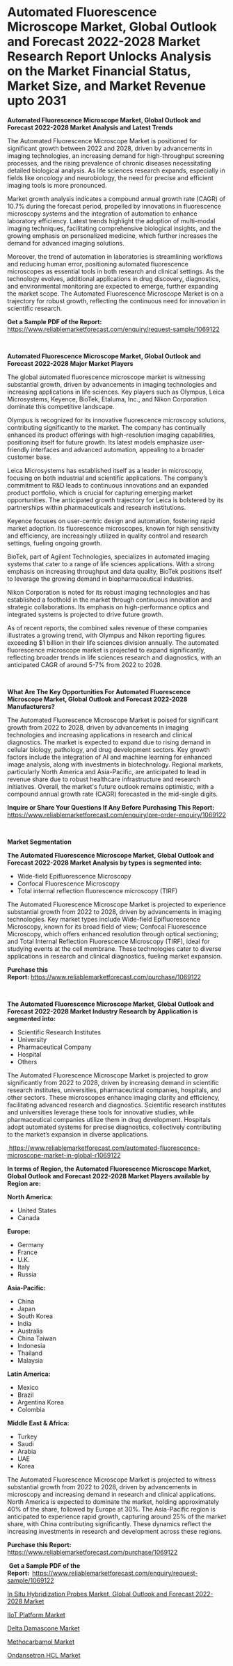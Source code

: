 <p><h1>Automated Fluorescence Microscope Market, Global Outlook and Forecast 2022-2028 Market Research Report Unlocks Analysis on the Market Financial Status, Market Size, and Market Revenue upto 2031</h1></p><p><strong>Automated Fluorescence Microscope Market, Global Outlook and Forecast 2022-2028 Market Analysis and Latest Trends</strong></p>
<p><p>The Automated Fluorescence Microscope Market is positioned for significant growth between 2022 and 2028, driven by advancements in imaging technologies, an increasing demand for high-throughput screening processes, and the rising prevalence of chronic diseases necessitating detailed biological analysis. As life sciences research expands, especially in fields like oncology and neurobiology, the need for precise and efficient imaging tools is more pronounced.</p><p>Market growth analysis indicates a compound annual growth rate (CAGR) of 10.7% during the forecast period, propelled by innovations in fluorescence microscopy systems and the integration of automation to enhance laboratory efficiency. Latest trends highlight the adoption of multi-modal imaging techniques, facilitating comprehensive biological insights, and the growing emphasis on personalized medicine, which further increases the demand for advanced imaging solutions.</p><p>Moreover, the trend of automation in laboratories is streamlining workflows and reducing human error, positioning automated fluorescence microscopes as essential tools in both research and clinical settings. As the technology evolves, additional applications in drug discovery, diagnostics, and environmental monitoring are expected to emerge, further expanding the market scope. The Automated Fluorescence Microscope Market is on a trajectory for robust growth, reflecting the continuous need for innovation in scientific research.</p></p>
<p><strong>Get a Sample PDF of the Report:&nbsp;</strong> <a href="https://www.reliablemarketforecast.com/enquiry/request-sample/1069122">https://www.reliablemarketforecast.com/enquiry/request-sample/1069122</a></p>
<p>&nbsp;</p>
<p><strong>Automated Fluorescence Microscope Market, Global Outlook and Forecast 2022-2028 Major Market Players</strong></p>
<p><p>The global automated fluorescence microscope market is witnessing substantial growth, driven by advancements in imaging technologies and increasing applications in life sciences. Key players such as Olympus, Leica Microsystems, Keyence, BioTek, Etaluma, Inc., and Nikon Corporation dominate this competitive landscape.</p><p>Olympus is recognized for its innovative fluorescence microscopy solutions, contributing significantly to the market. The company has continually enhanced its product offerings with high-resolution imaging capabilities, positioning itself for future growth. Its latest models emphasize user-friendly interfaces and advanced automation, appealing to a broader customer base.</p><p>Leica Microsystems has established itself as a leader in microscopy, focusing on both industrial and scientific applications. The company’s commitment to R&D leads to continuous innovations and an expanded product portfolio, which is crucial for capturing emerging market opportunities. The anticipated growth trajectory for Leica is bolstered by its partnerships within pharmaceuticals and research institutions.</p><p>Keyence focuses on user-centric design and automation, fostering rapid market adoption. Its fluorescence microscopes, known for high sensitivity and efficiency, are increasingly utilized in quality control and research settings, fueling ongoing growth.</p><p>BioTek, part of Agilent Technologies, specializes in automated imaging systems that cater to a range of life sciences applications. With a strong emphasis on increasing throughput and data quality, BioTek positions itself to leverage the growing demand in biopharmaceutical industries.</p><p>Nikon Corporation is noted for its robust imaging technologies and has established a foothold in the market through continuous innovation and strategic collaborations. Its emphasis on high-performance optics and integrated systems is projected to drive future growth.</p><p>As of recent reports, the combined sales revenue of these companies illustrates a growing trend, with Olympus and Nikon reporting figures exceeding $1 billion in their life sciences division annually. The automated fluorescence microscope market is projected to expand significantly, reflecting broader trends in life sciences research and diagnostics, with an anticipated CAGR of around 5-7% from 2022 to 2028.</p></p>
<p>&nbsp;</p>
<p><strong>What Are The Key Opportunities For Automated Fluorescence Microscope Market, Global Outlook and Forecast 2022-2028 Manufacturers?</strong></p>
<p><p>The Automated Fluorescence Microscope Market is poised for significant growth from 2022 to 2028, driven by advancements in imaging technologies and increasing applications in research and clinical diagnostics. The market is expected to expand due to rising demand in cellular biology, pathology, and drug development sectors. Key growth factors include the integration of AI and machine learning for enhanced image analysis, along with investments in biotechnology. Regional markets, particularly North America and Asia-Pacific, are anticipated to lead in revenue share due to robust healthcare infrastructure and research initiatives. Overall, the market's future outlook remains optimistic, with a compound annual growth rate (CAGR) forecasted in the mid-single digits.</p></p>
<p><strong>Inquire or Share Your Questions If Any Before Purchasing This Report:</strong> <a href="https://www.reliablemarketforecast.com/enquiry/pre-order-enquiry/1069122">https://www.reliablemarketforecast.com/enquiry/pre-order-enquiry/1069122</a></p>
<p>&nbsp;</p>
<p><strong>Market Segmentation</strong></p>
<p><strong>The Automated Fluorescence Microscope Market, Global Outlook and Forecast 2022-2028 Market Analysis by types is segmented into:</strong></p>
<p><ul><li>Wide-field Epifluorescence Microscopy</li><li>Confocal Fluorescence Microscopy</li><li>Total internal reflection fluorescence microscopy (TIRF)</li></ul></p>
<p><p>The Automated Fluorescence Microscope Market is projected to experience substantial growth from 2022 to 2028, driven by advancements in imaging technologies. Key market types include Wide-field Epifluorescence Microscopy, known for its broad field of view; Confocal Fluorescence Microscopy, which offers enhanced resolution through optical sectioning; and Total Internal Reflection Fluorescence Microscopy (TIRF), ideal for studying events at the cell membrane. These technologies cater to diverse applications in research and clinical diagnostics, fueling market expansion.</p></p>
<p><strong>Purchase this Report:&nbsp;</strong><a href="https://www.reliablemarketforecast.com/purchase/1069122">https://www.reliablemarketforecast.com/purchase/1069122</a></p>
<p>&nbsp;</p>
<p><strong>The Automated Fluorescence Microscope Market, Global Outlook and Forecast 2022-2028 Market Industry Research by Application is segmented into:</strong></p>
<p><ul><li>Scientific Research Institutes</li><li>University</li><li>Pharmaceutical Company</li><li>Hospital</li><li>Others</li></ul></p>
<p><p>The Automated Fluorescence Microscope Market is projected to grow significantly from 2022 to 2028, driven by increasing demand in scientific research institutes, universities, pharmaceutical companies, hospitals, and other sectors. These microscopes enhance imaging clarity and efficiency, facilitating advanced research and diagnostics. Scientific research institutes and universities leverage these tools for innovative studies, while pharmaceutical companies utilize them in drug development. Hospitals adopt automated systems for precise diagnostics, collectively contributing to the market’s expansion in diverse applications.</p></p>
<p><a href="https://www.reliablemarketforecast.com/automated-fluorescence-microscope-market-in-global-r1069122">&nbsp;https://www.reliablemarketforecast.com/automated-fluorescence-microscope-market-in-global-r1069122</a></p>
<p><strong>In terms of Region, the Automated Fluorescence Microscope Market, Global Outlook and Forecast 2022-2028 Market Players available by Region are:</strong></p>
<p>
    <p> <strong> North America: </strong>
        <ul>
            <li>United States</li>
            <li>Canada</li>
        </ul>
        </p> 
    <p> <strong> Europe: </strong>
        <ul>
            <li>Germany</li>
            <li>France</li>
            <li>U.K.</li>
            <li>Italy</li>
            <li>Russia</li>
        </ul>
        </p> 
    <p> <strong> Asia-Pacific: </strong>
        <ul>
            <li>China</li>
            <li>Japan</li>
            <li>South Korea</li>
            <li>India</li>
            <li>Australia</li>
            <li>China Taiwan</li>
            <li>Indonesia</li>
            <li>Thailand</li>
            <li>Malaysia</li>
        </ul>
        </p> 
    <p> <strong> Latin America: </strong>
        <ul>
            <li>Mexico</li>
            <li>Brazil</li>
            <li>Argentina Korea</li>
            <li>Colombia</li>
        </ul>
        </p> 
    <p> <strong> Middle East & Africa: </strong>
        <ul>
            <li>Turkey</li>
            <li>Saudi</li>
            <li>Arabia</li>
            <li>UAE</li>
            <li>Korea</li>
        </ul>
    </p>
    </p>
<p><p>The Automated Fluorescence Microscope Market is projected to witness substantial growth from 2022 to 2028, driven by advancements in microscopy and increasing demand in research and clinical applications. North America is expected to dominate the market, holding approximately 40% of the share, followed by Europe at 30%. The Asia-Pacific region is anticipated to experience rapid growth, capturing around 25% of the market share, with China contributing significantly. These dynamics reflect the increasing investments in research and development across these regions.</p></p>
<p><strong>Purchase this Report: </strong><a href="https://www.reliablemarketforecast.com/purchase/1069122">https://www.reliablemarketforecast.com/purchase/1069122</a></p>
<p>&nbsp;<strong>Get a Sample PDF of the Report:&nbsp;&nbsp;</strong><a href="https://www.reliablemarketforecast.com/enquiry/request-sample/1069122">https://www.reliablemarketforecast.com/enquiry/request-sample/1069122</a></p>
<p><strong></strong></p>
<p><p><a href="https://github.com/mabutironaldo/Market-Research-Report-List-6/blob/main/in-situ-hybridization-probes-market-global-outlook-and-forecast-2022-2028-market.md">In Situ Hybridization Probes Market, Global Outlook and Forecast 2022-2028 Market</a></p><p><a href="https://www.linkedin.com/pulse/insights-iiot-platform-market-players-size-geographical-regions-qwiqf?trackingId=dEn3EB7GQWqJ8q6N7wCDmw%3D%3D">IIoT Platform Market</a></p><p><a href="https://medium.com/@jeancoleman732/this-report-on-delta-damascone-market-is-a-comprehensive-analysis-of-market-shares-strategies-29f467e8171d">Delta Damascone Market</a></p><p><a href="https://issuu.com/reportprime-2/docs/methocarbamol-market-size-2030.pptx_689de3bd953767">Methocarbamol Market</a></p><p><a href="https://issuu.com/reportprime-2/docs/ondansetron-hcl-market-size-2030.pp_ab6774895f50ea">Ondansetron HCL Market</a></p></p>